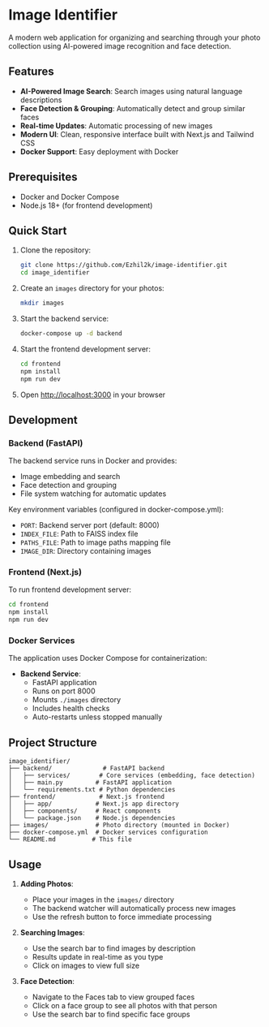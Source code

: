 # Image Identifier

A modern web application for organizing and searching through your photo collection using AI-powered image recognition and face detection.

## Features

- **AI-Powered Image Search**: Search images using natural language descriptions
- **Face Detection & Grouping**: Automatically detect and group similar faces
- **Real-time Updates**: Automatic processing of new images
- **Modern UI**: Clean, responsive interface built with Next.js and Tailwind CSS
- **Docker Support**: Easy deployment with Docker

## Prerequisites

- Docker and Docker Compose
- Node.js 18+ (for frontend development)

## Quick Start

1. Clone the repository:
   ```bash
   git clone https://github.com/Ezhil2k/image-identifier.git
   cd image_identifier
   ```

2. Create an `images` directory for your photos:
   ```bash
   mkdir images
   ```

3. Start the backend service:
   ```bash
   docker-compose up -d backend
   ```

4. Start the frontend development server:
   ```bash
   cd frontend
   npm install
   npm run dev
   ```

5. Open [http://localhost:3000](http://localhost:3000) in your browser

## Development

### Backend (FastAPI)

The backend service runs in Docker and provides:
- Image embedding and search
- Face detection and grouping
- File system watching for automatic updates

Key environment variables (configured in docker-compose.yml):
- `PORT`: Backend server port (default: 8000)
- `INDEX_FILE`: Path to FAISS index file
- `PATHS_FILE`: Path to image paths mapping file
- `IMAGE_DIR`: Directory containing images

### Frontend (Next.js)

To run frontend development server:
```bash
cd frontend
npm install
npm run dev
```

### Docker Services

The application uses Docker Compose for containerization:

- **Backend Service**:
  - FastAPI application
  - Runs on port 8000
  - Mounts `./images` directory
  - Includes health checks
  - Auto-restarts unless stopped manually

## Project Structure

```
image_identifier/
├── backend/              # FastAPI backend
│   ├── services/        # Core services (embedding, face detection)
│   ├── main.py         # FastAPI application
│   └── requirements.txt # Python dependencies
├── frontend/            # Next.js frontend
│   ├── app/            # Next.js app directory
│   ├── components/     # React components
│   └── package.json    # Node.js dependencies
├── images/             # Photo directory (mounted in Docker)
├── docker-compose.yml  # Docker services configuration
└── README.md          # This file
```

## Usage

1. **Adding Photos**:
   - Place your images in the `images/` directory
   - The backend watcher will automatically process new images
   - Use the refresh button to force immediate processing

2. **Searching Images**:
   - Use the search bar to find images by description
   - Results update in real-time as you type
   - Click on images to view full size

3. **Face Detection**:
   - Navigate to the Faces tab to view grouped faces
   - Click on a face group to see all photos with that person
   - Use the search bar to find specific face groups
